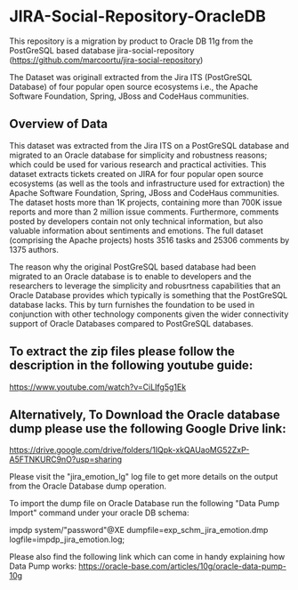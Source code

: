 # JIRA-Social-Repository-OracleDB
This repository is a migration by product  to Oracle DB 11g from the PostGreSQL based database jira-social-repository (https://github.com/marcoortu/jira-social-repository) 


The Dataset was originall extracted from the Jira ITS (PostGreSQL Database) of four popular open source ecosystems i.e., the Apache Software Foundation, Spring, JBoss and CodeHaus communities.

Overview of Data
-----------------
This dataset was extracted from the Jira ITS on a PostGreSQL database and migrated to an Oracle database for simplicity and robustness reasons; which could be used for various research and practical activities. This dataset extracts tickets created on JIRA for four popular open source ecosystems (as well as the tools and infrastructure used for extraction) the Apache Software Foundation, Spring, JBoss and CodeHaus communities. The dataset hosts more than 1K projects, containing more than 700K issue reports and more than 2 million issue comments. Furthermore, comments posted by developers contain not only technical information, but also valuable information about sentiments and emotions. The full dataset (comprising the Apache projects) hosts 3516 tasks and 25306 comments by 1375 authors.

The reason why the original PostGreSQL based database had been migrated to an Oracle database is to enable to developers and the researchers to leverage the simplicity and robusrtness capabilities that an Oracle Database provides which typically is something that the PostGreSQL database lacks. This by turn furnishes the foundation to be used in conjunction with other technology components given the wider connectivity support of Oracle Databases compared to PostGreSQL databases.

To extract the zip files please follow the description in the following youtube guide:
--------------------------------------------------------------------------------
https://www.youtube.com/watch?v=CiLIfg5g1Ek



Alternatively, To Download the Oracle database dump please use the following Google Drive link:
--------------------------------------------------------------------------------
https://drive.google.com/drive/folders/1IQpk-xkQAUaoMG52ZxP-A5FTNKURC9nO?usp=sharing

Please visit the "jira_emotion_lg" log file to get more details on the output from the Oracle Database dump operation.


To import the dump file on Oracle Database run the following "Data Pump Import" command under your oracle DB schema:

impdp system/"password"@XE dumpfile=exp_schm_jira_emotion.dmp logfile=impdp_jira_emotion.log;


Please also find the following link which can come in handy explaining how Data Pump works:
https://oracle-base.com/articles/10g/oracle-data-pump-10g
